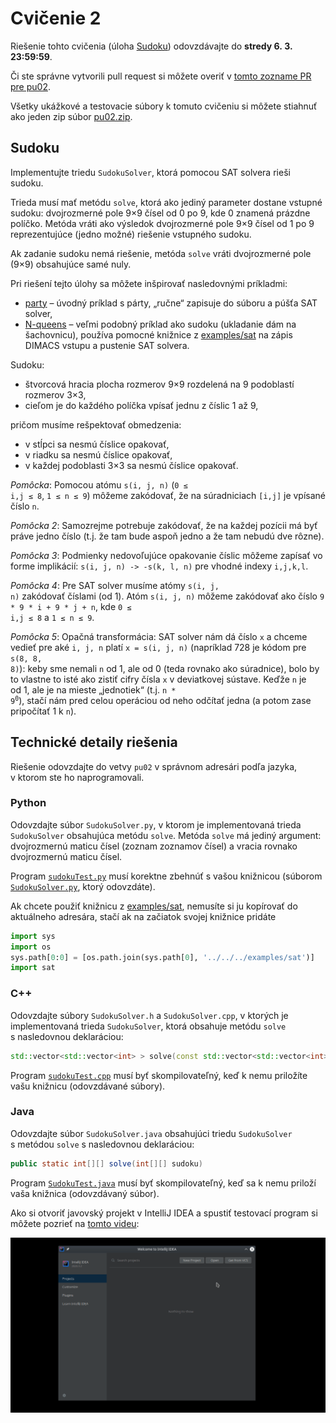 Cvičenie 2
==========

Riešenie tohto cvičenia (úloha [Sudoku](#sudoku)) odovzdávajte
do **stredy 6. 3. 23:59:59**.

Či ste správne vytvorili pull request si môžete overiť
v [tomto zozname PR pre pu02](https://github.com/pulls?utf8=%E2%9C%93&q=is%3Aopen+is%3Apr+user%3AFMFI-UK-1-AIN-412+base%3Apu02).

Všetky ukážkové a testovacie súbory k tomuto cvičeniu si môžete stiahnuť
ako jeden zip súbor
[pu02.zip](https://github.com/FMFI-UK-1-AIN-412/lpi/archive/pu02.zip).

## Sudoku

Implementujte triedu `SudokuSolver`, ktorá pomocou SAT solvera rieši sudoku.

Trieda musí mať metódu `solve`, ktorá ako jediný parameter dostane vstupné sudoku:
dvojrozmerné pole 9×9 čísel od 0 po 9, kde 0 znamená prázdne políčko. Metóda vráti ako výsledok
dvojrozmerné pole 9×9 čísel od 1 po 9 reprezentujúce (jedno možné) riešenie vstupného sudoku.

Ak zadanie sudoku nemá riešenie, metóda `solve` vráti dvojrozmerné pole (9×9) obsahujúce samé nuly.

Pri riešení tejto úlohy sa môžete inšpirovať nasledovnými príkladmi:

- [party](../../examples/party/) – úvodný príklad s párty, „ručne“ zapisuje do súboru
  a púšťa SAT solver,
- [N-queens](../../examples/nqueens/) – veľmi podobný príklad ako sudoku (ukladanie dám
  na šachovnicu), používa pomocné knižnice z [examples/sat](../../examples/sat/) na
  zápis DIMACS vstupu a pustenie SAT solvera.

Sudoku:

* štvorcová hracia plocha rozmerov 9×9 rozdelená na 9 podoblastí rozmerov 3×3,
* cieľom je do každého políčka vpísať jednu z číslic 1 až 9,

pričom musíme rešpektovať obmedzenia:

* v stĺpci sa nesmú číslice opakovať,
* v riadku sa nesmú číslice opakovať,
* v každej podoblasti 3×3 sa nesmú číslice opakovať.

*Pomôcka*: Pomocou atómu <code>s(i, j, n)</code>
(<code>0 &le; i,j &le; 8</code>, <code>1 &le; n &le; 9</code>)
môžeme zakódovať, že na súradniciach <code>[i,j]</code>
je vpísané číslo <code>n</code>.

*Pomôcka 2*: Samozrejme potrebuje zakódovať, že na každej pozícii má byť práve
jedno číslo (t.j. že tam bude aspoň jedno a že tam nebudú dve rôzne).

*Pomôcka 3*: Podmienky nedovoľujúce opakovanie číslic môžeme zapísať vo forme
implikácií: <code>s(i, j, n) -> -s(k, l, n)</code> pre vhodné indexy
<code>i,j,k,l</code>.

*Pomôcka 4*: Pre SAT solver musíme atómy <code>s(i, j, n)</code>
zakódovať číslami (od 1). Atóm <code>s(i, j, n)</code> môžeme zakódovať ako
číslo <code>9 * 9 * i + 9 * j + n</code>, kde <code>0 &le; i,j &le; 8</code>
a <code>1 &le; n &le; 9</code>.

*Pomôcka 5*: Opačná transformácia: SAT solver nám dá číslo <code>x</code>
a chceme vedieť pre aké <code>i, j, n</code> platí <code>x = s(i, j, n)</code>
(napríklad 728 je kódom pre <code>s(8, 8, 8)</code>): keby sme nemali <code>n</code>
od 1, ale od 0 (teda rovnako ako súradnice), bolo by to vlastne to isté ako
zistiť cifry čísla <code>x</code> v deviatkovej sústave. Keďže `n` je od 1, ale
je na mieste „jednotiek“ (t.j. <code>n * 9<sup>0</sup></code>), stačí nám pred
celou operáciou od neho odčítať jedna (a potom zase pripočítať 1 k `n`).

## Technické detaily riešenia

Riešenie odovzdajte do vetvy `pu02` v správnom adresári podľa jazyka,
v ktorom ste ho naprogramovali.

### Python
Odovzdajte súbor `SudokuSolver.py`, v ktorom je implementovaná trieda `SudokuSolver`
obsahujúca metódu `solve`. Metóda `solve` má jediný argument: dvojrozmernú
maticu čísel (zoznam zoznamov čísel) a vracia rovnako dvojrozmernú maticu
čísel.

Program [`sudokuTest.py`](pu02-python/sudokuTest.py) musí korektne zbehnúť s vašou knižnicou
(súborom [`SudokuSolver.py`](pu02-python/SudokuSolver.py), ktorý odovzdáte).

Ak chcete použiť knižnicu z [examples/sat](../../examples/sat), nemusíte si ju
kopírovať do aktuálneho adresára, stačí ak na začiatok svojej knižnice pridáte
```python
import sys
import os
sys.path[0:0] = [os.path.join(sys.path[0], '../../../examples/sat')]
import sat
```

### C++
Odovzdajte súbory `SudokuSolver.h` a `SudokuSolver.cpp`, v ktorých je implementovaná
trieda `SudokuSolver`, ktorá obsahuje metódu `solve` s nasledovnou
deklaráciou:
```C++
std::vector<std::vector<int> > solve(const std::vector<std::vector<int> > &sudoku)
```

Program [`sudokuTest.cpp`](pu02-cpp/sudokuTest.cpp) musí byť skompilovateľný,
keď k nemu priložíte vašu knižnicu (odovzdávané súbory).

### Java
Odovzdajte súbor `SudokuSolver.java` obsahujúci triedu `SudokuSolver`
s metódou `solve` s nasledovnou deklaráciou:

```Java
public static int[][] solve(int[][] sudoku)
```

Program [`SudokuTest.java`](pu02-java/SudokuTest.java) musí byť skompilovateľný,
keď sa k nemu priloží vaša knižnica (odovzdávaný súbor).

Ako si otvoriť javovský projekt v IntelliJ IDEA a spustiť testovací program
si môžete pozrieť na [tomto videu](../../images/lpi-idea-import-and-run.gif):

![Otvorenie projektu v IntelliJ IDEA](../../images/lpi-idea-import-and-run.gif)
